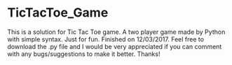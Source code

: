 # TicTacToe_Game
This is a solution for Tic Tac Toe game. A two player game made by Python with simple syntax.
Just for fun. Finished on 12/03/2017.
Feel free to download the .py file and I would be very appreciated if you can comment with any bugs/suggestions to make it better.
Thanks!
